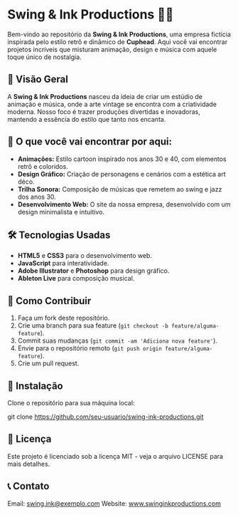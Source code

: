 # Swing & Ink Productions 🎨🎶

Bem-vindo ao repositório da **Swing & Ink Productions**, uma empresa fictícia inspirada pelo estilo retrô e dinâmico de **Cuphead**. Aqui você vai encontrar projetos incríveis que misturam animação, design e música com aquele toque único de nostalgia.

## 🌟 Visão Geral

A **Swing & Ink Productions** nasceu da ideia de criar um estúdio de animação e música, onde a arte vintage se encontra com a criatividade moderna. Nosso foco é trazer produções divertidas e inovadoras, mantendo a essência do estilo que tanto nos encanta.

## 🚀 O que você vai encontrar por aqui:

- **Animações:** Estilo cartoon inspirado nos anos 30 e 40, com elementos retrô e coloridos.
- **Design Gráfico:** Criação de personagens e cenários com a estética art déco.
- **Trilha Sonora:** Composição de músicas que remetem ao swing e jazz dos anos 30.
- **Desenvolvimento Web:** O site da nossa empresa, desenvolvido com um design minimalista e intuitivo.

## 🛠️ Tecnologias Usadas

- **HTML5** e **CSS3** para o desenvolvimento web.
- **JavaScript** para interatividade.
- **Adobe Illustrator** e **Photoshop** para design gráfico.
- **Ableton Live** para composição musical.

## 🎯 Como Contribuir

1. Faça um fork deste repositório.
2. Crie uma branch para sua feature (`git checkout -b feature/alguma-feature`).
3. Commit suas mudanças (`git commit -am 'Adiciona nova feature'`).
4. Envie para o repositório remoto (`git push origin feature/alguma-feature`).
5. Crie um pull request.

## 🔧 Instalação

Clone o repositório para sua máquina local:

git clone https://github.com/seu-usuario/swing-ink-productions.git

## 📜 Licença
Este projeto é licenciado sob a licença MIT - veja o arquivo LICENSE para mais detalhes.

## 📞 Contato
Email: swing.ink@exemplo.com
Website: www.swinginkproductions.com
